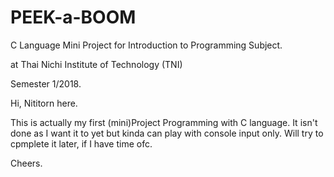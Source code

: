 # PEEK-a-BOOM

C Language Mini Project for Introduction to Programming Subject.

at Thai Nichi Institute of Technology (TNI)

Semester 1/2018. 

Hi, Nititorn here.

  This is actually my first (mini)Project Programming with C language. It isn't done as I want it to yet but kinda can play
with console input only. Will try to cpmplete it later, if I have time ofc. 

  Cheers. 
  


